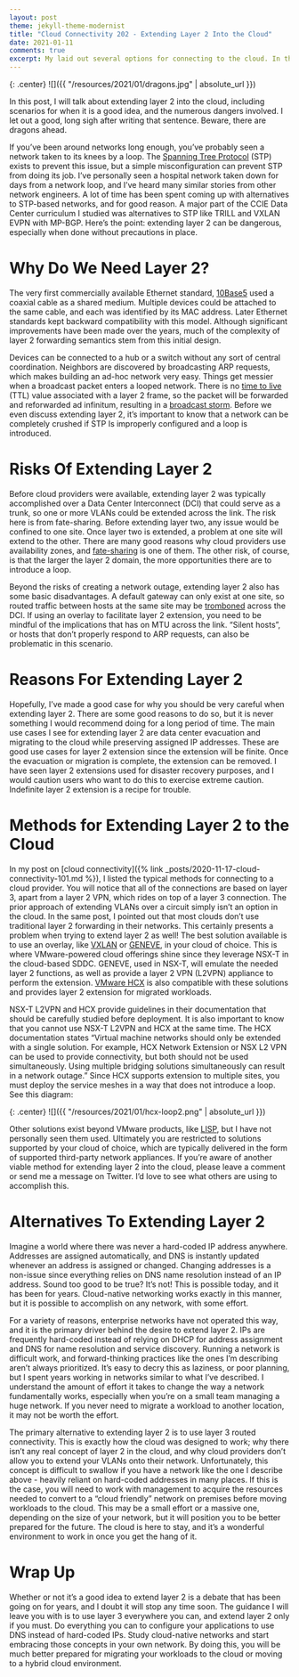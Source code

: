 ```yaml
---
layout: post
theme: jekyll-theme-modernist
title: "Cloud Connectivity 202 - Extending Layer 2 Into the Cloud"
date: 2021-01-11
comments: true
excerpt: My laid out several options for connecting to the cloud. In this post, I’ll dive into reliable connectivity to the cloud. In the real world, circuits drop, transceivers fail, and software bugs cause lockups or unexpected reboots. This is one of the fundamental tenants of working with technology. If you expect of uptime, you must plan for component failures and unexpected outages.<p>
---
```


{: .center}
![]({{ "/resources/2021/01/dragons.jpg" | absolute_url }})

In this post, I will talk about extending layer 2 into the cloud, including scenarios for when it is a good idea, and the numerous dangers involved. I let out a good, long sigh after writing that sentence. Beware, there are dragons ahead.

If you’ve been around networks long enough, you’ve probably seen a network taken to its knees by a loop. The [Spanning Tree Protocol](https://en.wikipedia.org/wiki/Spanning_Tree_Protocol) (STP) exists to prevent this issue, but a simple misconfiguration can prevent STP from doing its job. I’ve personally seen a hospital network taken down for days from a network loop, and I’ve heard many similar stories from other network engineers. A lot of time has been spent coming up with alternatives to STP-based networks, and for good reason. A major part of the CCIE Data Center curriculum I studied was alternatives to STP like TRILL and VXLAN EVPN with MP-BGP. Here’s the point: extending layer 2 can be dangerous, especially when done without precautions in place. 

# Why Do We Need Layer 2?

The very first commercially available Ethernet standard, [10Base5](https://en.wikipedia.org/wiki/10BASE5) used a coaxial cable as a shared medium. Multiple devices could be attached to the same cable, and each was identified by its MAC address. Later Ethernet standards kept backward compatibility with this model. Although significant improvements have been made over the years, much of the complexity of layer 2 forwarding semantics stem from this initial design.

Devices can be connected to a hub or a switch without any sort of central coordination. Neighbors are discovered by broadcasting ARP requests, which makes building an ad-hoc network very easy. Things get messier when a broadcast packet enters a looped network. There is no [time to live](https://en.wikipedia.org/wiki/Time_to_live) (TTL) value associated with a layer 2 frame, so the packet will be forwarded and reforwarded ad infinitum, resulting in a [broadcast storm](https://en.wikipedia.org/wiki/Broadcast_storm). Before we even discuss extending layer 2, it’s important to know that a network can be completely crushed if STP Is improperly configured and a loop is introduced.

# Risks Of Extending Layer 2

Before cloud providers were available, extending layer 2 was typically accomplished over a Data Center Interconnect (DCI) that could serve as a trunk, so one or more VLANs could be extended across the link. The risk here is from fate-sharing. Before extending layer two, any issue would be confined to one site. Once layer two is extended, a problem at one site will extend to the other. There are many good reasons why cloud providers use availability zones, and [fate-sharing](https://en.wikipedia.org/wiki/Fate-sharing) is one of them. The other risk, of course, is that the larger the layer 2 domain, the more opportunities there are to introduce a loop.

Beyond the risks of creating a network outage, extending layer 2 also has some basic disadvantages. A default gateway can only exist at one site, so routed traffic between hosts at the same site may be [tromboned](https://en.wikipedia.org/wiki/Anti-tromboning) across the DCI. If using an overlay to facilitate layer 2 extension, you need to be mindful of the implications that has on MTU across the link. “Silent hosts”, or hosts that don’t properly respond to ARP requests, can also be problematic in this scenario.

# Reasons For Extending Layer 2

Hopefully, I’ve made a good case for why you should be very careful when extending layer 2. There are some good reasons to do so, but it is never something I would recommend doing for a long period of time. The main use cases I see for extending layer 2 are data center evacuation and migrating to the cloud while preserving assigned IP addresses. These are good use cases for layer 2 extension since the extension will be finite. Once the evacuation or migration is complete, the extension can be removed. I have seen layer 2 extensions used for disaster recovery purposes, and I would caution users who want to do this to exercise extreme caution. Indefinite layer 2 extension is a recipe for trouble.

# Methods for Extending Layer 2 to the Cloud

In my post on [cloud connectivity]({% link _posts/2020-11-17-cloud-connectivity-101.md %}), I listed the typical methods for connecting to a cloud provider. You will notice that all of the connections are based on layer 3, apart from a layer 2 VPN, which rides on top of a layer 3 connection. The prior approach of extending VLANs over a circuit simply isn’t an option in the cloud. In the same post, I pointed out that most clouds don’t use traditional layer 2 forwarding in their networks. This certainly presents a problem when trying to extend layer 2 as well! The best solution available is to use an overlay, like [VXLAN](https://en.wikipedia.org/wiki/Virtual_Extensible_LAN) or [GENEVE](https://en.wikipedia.org/wiki/Generic_Networking_Virtualization_Encapsulation), in your cloud of choice. This is where VMware-powered cloud offerings shine since they leverage NSX-T in the cloud-based SDDC. GENEVE, used in NSX-T, will emulate the needed layer 2 functions, as well as provide a layer 2 VPN (L2VPN) appliance to perform the extension. [VMware HCX](https://cloud.vmware.com/vmware-hcx) is also compatible with these solutions and provides layer 2 extension for migrated workloads. 

NSX-T L2VPN and HCX provide guidelines in their documentation that should be carefully studied before deployment. It is also important to know that you cannot use NSX-T L2VPN and HCX at the same time. The HCX documentation states “Virtual machine networks should only be extended with a single solution. For example, HCX Network Extension or NSX L2 VPN can be used to provide connectivity, but both should not be used simultaneously. Using multiple bridging solutions simultaneously can result in a network outage.” Since HCX supports extension to multiple sites, you must deploy the service meshes in a way that does not introduce a loop. See this diagram:

{: .center}
![]({{ "/resources/2021/01/hcx-loop2.png" | absolute_url }})

Other solutions exist beyond VMware products, like [LISP](https://en.wikipedia.org/wiki/Locator/Identifier_Separation_Protocol), but I have not personally seen them used. Ultimately you are restricted to solutions supported by your cloud of choice, which are typically delivered in the form of supported third-party network appliances. If you’re aware of another viable method for extending layer 2 into the cloud, please leave a comment or send me a message on Twitter. I’d love to see what others are using to accomplish this.

# Alternatives To Extending Layer 2

Imagine a world where there was never a hard-coded IP address anywhere. Addresses are assigned automatically, and DNS is instantly updated whenever an address is assigned or changed. Changing addresses is a non-issue since everything relies on DNS name resolution instead of an IP address. Sound too good to be true? It’s not! This is possible today, and it has been for years. Cloud-native networking works exactly in this manner, but it is possible to accomplish on any network, with some effort.

For a variety of reasons, enterprise networks have not operated this way, and it is the primary driver behind the desire to extend layer 2. IPs are frequently hard-coded instead of relying on DHCP for address assignment and DNS for name resolution and service discovery. Running a network is difficult work, and forward-thinking practices like the ones I’m describing aren’t always prioritized. It’s easy to decry this as laziness, or poor planning, but I spent years working in networks similar to what I’ve described. I understand the amount of effort it takes to change the way a network fundamentally works, especially when you’re on a small team managing a huge network. If you never need to migrate a workload to another location, it may not be worth the effort.

The primary alternative to extending layer 2 is to use layer 3 routed connectivity. This is exactly how the cloud was designed to work; why there isn’t any real concept of layer 2 in the cloud, and why cloud providers don’t allow you to extend your VLANs onto their network. Unfortunately, this concept is difficult to swallow if you have a network like the one I describe above - heavily reliant on hard-coded addresses in many places. If this is the case, you will need to work with management to acquire the resources needed to convert to a “cloud friendly” network on premises before moving workloads to the cloud. This may be a small effort or a massive one, depending on the size of your network, but it will position you to be better prepared for the future. The cloud is here to stay, and it’s a wonderful environment to work in once you get the hang of it. 

# Wrap Up

Whether or not it’s a good idea to extend layer 2 is a debate that has been going on for years, and I doubt it will stop any time soon. The guidance I will leave you with is to use layer 3 everywhere you can, and extend layer 2 only if you must. Do everything you can to configure your applications to use DNS instead of hard-coded IPs. Study cloud-native networks and start embracing those concepts in your own network. By doing this, you will be much better prepared for migrating your workloads to the cloud or moving to a hybrid cloud environment.